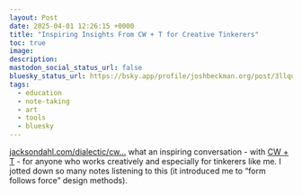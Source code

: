 ```yaml
---
layout: Post
date: 2025-04-01 12:26:15 +0000
title: "Inspiring Insights From CW + T for Creative Tinkerers"
toc: true
image: 
description: 
mastodon_social_status_url: false
bluesky_status_url: https://bsky.app/profile/joshbeckman.org/post/3llqumdprvk25
tags:
  - education
  - note-taking
  - art
  - tools
  - bluesky
---
```


[jacksondahl.com/dialectic/cw...](https://jacksondahl.com/dialectic/cwandt) what an inspiring conversation - with [CW + T](https://www.joshbeckman.org/notes/cwt) - for anyone who works creatively and especially for tinkerers like me. I jotted down so many notes listening to this (it introduced me to “form follows force” design methods).
